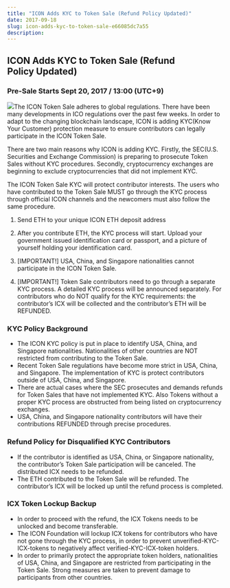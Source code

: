 ```yaml
---
title: "ICON Adds KYC to Token Sale (Refund Policy Updated)"
date: 2017-09-18
slug: icon-adds-kyc-to-token-sale-e66085dc7a55
description:
---
```


## ICON Adds KYC to Token Sale (Refund Policy Updated)

### Pre-Sale Starts Sept 20, 2017 / 13:00 (UTC+9)

![](https://cdn-images-1.medium.com/max/800/1*4Fasid4-qLY9pw3AWoiuwA.png)The ICON Token Sale adheres to global regulations. There have been many developments in ICO regulations over the past few weeks. In order to adapt to the changing blockchain landscape, ICON is adding KYC(Know Your Customer) protection measure to ensure contributors can legally participate in the ICON Token Sale.

There are two main reasons why ICON is adding KYC. Firstly, the SEC(U.S. Securities and Exchange Commission) is preparing to prosecute Token Sales without KYC procedures. Secondly, cryptocurrency exchanges are beginning to exclude cryptocurrencies that did not implement KYC.

The ICON Token Sale KYC will protect contributor interests. The users who have contributed to the Token Sale MUST go through the KYC process through official ICON channels and the newcomers must also follow the same procedure.

1. Send ETH to your unique ICON ETH deposit address
2. After you contribute ETH, the KYC process will start. Upload your government issued identification card or passport, and a picture of yourself holding your identification card.

3. [IMPORTANT!] USA, China, and Singapore nationalities cannot participate in the ICON Token Sale.

4. [IMPORTANT!] Token Sale contributors need to go through a separate KYC process. A detailed KYC process will be announced separately. For contributors who do NOT qualify for the KYC requirements: the contributor’s ICX will be collected and the contributor’s ETH will be REFUNDED.

### **KYC Policy Background**

* The ICON KYC policy is put in place to identify USA, China, and Singapore nationalities. Nationalities of other countries are NOT restricted from contributing to the Token Sale.
* Recent Token Sale regulations have become more strict in USA, China, and Singapore. The implementation of KYC is protect contributors outside of USA, China, and Singapore.
* There are actual cases where the SEC prosecutes and demands refunds for Token Sales that have not implemented KYC. Also Tokens without a proper KYC process are obstructed from being listed on cryptocurrency exchanges.
* USA, China, and Singapore nationality contributors will have their contributions REFUNDED through precise procedures.

### **Refund Policy for Disqualified KYC Contributors**

* If the contributor is identified as USA, China, or Singapore nationality, the contributor’s Token Sale participation will be canceled. The distributed ICX needs to be refunded.
* The ETH contributed to the Token Sale will be refunded. The contributor’s ICX will be locked up until the refund process is completed.

### **ICX Token Lockup Backup**

* In order to proceed with the refund, the ICX Tokens needs to be unlocked and become transferable.
* The ICON Foundation will lockup ICX tokens for contributors who have not gone through the KYC process, in order to prevent unverified-KYC-ICX-tokens to negatively affect verified-KYC-ICX-token holders.
* In order to primarily protect the appropriate token holders, nationalities of USA, China, and Singapore are restricted from participating in the Token Sale. Strong measures are taken to prevent damage to participants from other countries.

